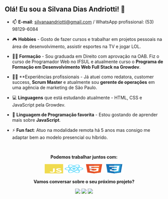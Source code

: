 ## Olá! Eu sou a Silvana Dias Andriotti! 👋

- 📫 **E-mail**: silvanaandriotti@gmail.com / WhatsApp profissional: (53) 98129-6084

- 🎮 **Hobbies** - Gosto de fazer cursos e trabalhar em projetos pessoais na área de desenvolvimento, assistir esportes na TV e jogar LOL.

- 👩‍🎓 **Formação** - Sou graduada em Direito com aprovação na OAB. Fiz o curso de Programador Web no IFSUL e atualmente curso o **Programa de Formação em Desenvolvimento Web Full Stack na Growdev**.

- 👩‍💻 **Experiências profissionais - Já atuei como redatora, customer success, **Scrum Master** e atualmente sou **gerente de operações** em uma agência de marketing de São Paulo.

- 💻 **Linguagens** que está estudando atualmente - HTML, CSS e JavaScript pela Growdev.

- 💬 **Linguagem de Programação favorita** - Estou gostando de aprender mais sobre **JavaScript**.

- ⚡ **Fun fact**: Atuo na modalidade remota há 5 anos mas consigo me adaptar bem ao modelo presencial ou híbrido.

<br>

<p align="center">
  <strong>Podemos trabalhar juntos com:</strong>
</p>

<div>
<p align="center">
  <img alt="Sil-Js" height="30" width="60" src="https://raw.githubusercontent.com/devicons/devicon/master/icons/javascript/javascript-plain.svg">
  <img alt="Sil-React" height="30" width="60" src="https://raw.githubusercontent.com/devicons/devicon/master/icons/react/react-original.svg">
  <img alt="Sil-HTML" height="30" width="60" src="https://raw.githubusercontent.com/devicons/devicon/master/icons/html5/html5-original.svg">
  <img alt="Sil-CSS" height="30" width="60" src="https://raw.githubusercontent.com/devicons/devicon/master/icons/css3/css3-original.svg">
</p>
</div>

<p align="center">
  <strong>Vamos conversar sobre o seu próximo projeto?</strong>
</p>
<div> 
  <p align="center">
  <a href="https://wa.me/5553981296084" target="_blank"><img src="https://img.shields.io/badge/WhatsApp-25D366?style=for-the-badge&logo=whatsapp&logoColor=white" target="_blank"></a>
  <a href = "mailto:silvanaandriotti@gmail.com"><img src="https://img.shields.io/badge/-Gmail-%23333?style=for-the-badge&logo=gmail&logoColor=white" target="_blank"></a>
  <a href="https://www.linkedin.com/in/silvana-dias-andriotti-293b2a21a" target="_blank"><img src="https://img.shields.io/badge/-LinkedIn-%230077B5?style=for-the-badge&logo=linkedin&logoColor=white" target="_blank"></a> 
  </p>
</div>
